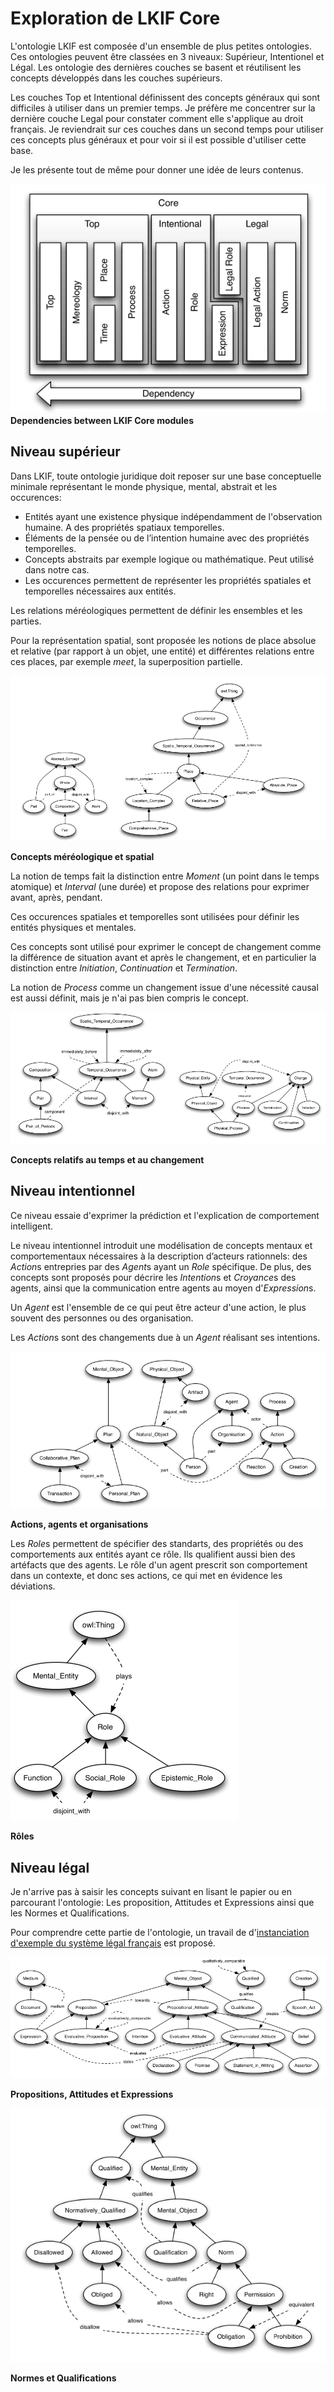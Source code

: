 # Exploration  de LKIF Core 

L'ontologie LKIF est composée d'un ensemble de plus petites ontologies. Ces ontologies peuvent être classées en 3 niveaux: Supérieur, Intentionel et Légal. Les ontologie des dernières couches se basent et réutilisent les concepts développés dans les couches supérieurs.

Les couches Top et Intentional définissent des concepts généraux qui sont difficiles à utiliser dans un premier temps. Je préfère me concentrer sur la dernière couche Legal pour constater comment elle s'applique au droit français. Je reviendrait sur ces couches dans un second temps pour utiliser ces concepts plus généraux et pour voir si il est possible d'utiliser cette base.

Je les présente tout de même pour donner une idée de leurs contenus.

![Dependencies between LKIF Core modules](/lkif-core/image/dependencies.png "Dependencies between LKIF Core modules")
**Dependencies between LKIF Core modules**

## Niveau supérieur

Dans LKIF, toute ontologie juridique doit reposer sur une base conceptuelle minimale représentant le monde physique, mental, abstrait et les occurences:
- Entités ayant une existence physique indépendamment de l'observation humaine. A des propriétés spatiaux temporelles.
- Éléments de la pensée ou de l’intention humaine avec des propriétés temporelles.
- Concepts abstraits par exemple logique ou mathématique. Peut utilisé dans notre cas.
- Les occurences permettent de représenter les propriétés spatiales et temporelles nécessaires aux entités.

Les relations méréologiques permettent de définir les ensembles et les parties.

Pour la représentation spatial, sont proposée les notions de place absolue et relative (par rapport à un objet, une entité) et différentes relations entre ces places, par exemple *meet*, la superposition partielle.

![Place and Mereology related concepts](/lkif-core/image/place-mereology.png)

**Concepts méréologique et spatial**

La notion de temps fait la distinction entre *Moment* (un point dans le temps atomique) et *Interval* (une durée) et propose des relations pour exprimer avant, après, pendant.

Ces occurences spatiales et temporelles sont utilisées pour définir les entités physiques et mentales.

Ces concepts sont utilisé pour exprimer le concept de changement comme la différence de situation avant et après le changement, et en particulier la distinction entre *Initiation*, *Continuation* et *Termination*.

La notion de *Process* comme un changement issue d'une nécessité causal est aussi définit, mais je n'ai pas bien compris le concept.

![Concepts related to time and change](/lkif-core/image/time-change.png)

**Concepts relatifs au temps et au changement**

## Niveau intentionnel

Ce niveau essaie d'exprimer la prédiction et l'explication de comportement intelligent.

Le niveau intentionnel introduit une modélisation de concepts mentaux et comportementaux nécessaires à la description d’acteurs rationnels: des *Action*s entrepries par des *Agent*s ayant un *Role* spécifique. De plus, des concepts sont proposés pour décrire les *Intention*s et *Croyance*s des agents, ainsi que la communication entre agents au moyen d'*Expression*s.

Un *Agent* est l'ensemble de ce qui peut être acteur d'une action, le plus souvent des personnes ou des organisation.

Les *Action*s sont des changements due à un *Agent* réalisant ses intentions.

![Actions, agents and organisations](/lkif-core/image/action-agent.png)

**Actions, agents et organisations**

Les *Role*s permettent de spécifier des standarts, des propriétés ou des comportements aux entités ayant ce rôle. Ils qualifient aussi bien des artéfacts que des agents. Le rôle d'un agent prescrit son comportement dans un contexte, et donc ses actions, ce qui met en évidence les déviations.

![Roles](/lkif-core/image/role.png)

**Rôles**

## Niveau légal

Je n'arrive pas à saisir les concepts suivant en lisant le papier ou en parcourant l'ontologie: Les proposition, Attitudes et Expressions ainsi que les Normes et Qualifications.

Pour comprendre cette partie de l'ontologie, un travail de d'[instanciation d'exemple du système légal français](/RaisonnementInstance.md) est proposé.

![Propositions, Attitudes and Expressions](/lkif-core/image/proposition-attitude.png)

**Propositions, Attitudes et Expressions**

![Qualifications and Norms](/lkif-core/image/qualification-norm.png)

**Normes et Qualifications**